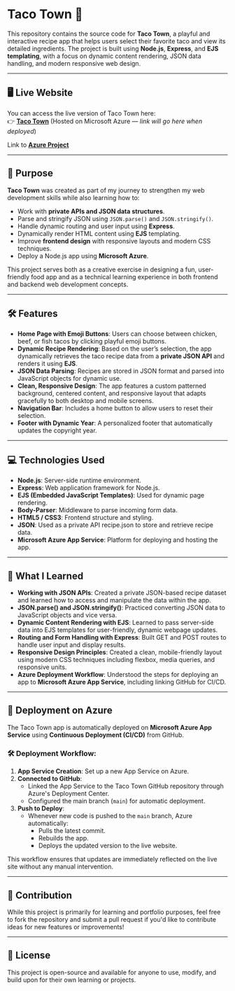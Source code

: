 # Taco Town 🌮

This repository contains the source code for **Taco Town**, a playful and interactive recipe app that helps users select their favorite taco and view its detailed ingredients. The project is built using **Node.js**, **Express**, and **EJS templating**, with a focus on dynamic content rendering, JSON data handling, and modern responsive web design.

---

## 🖥️ Live Website

You can access the live version of Taco Town here:  
👉 **[Taco Town](https://taco-town-junaid.azurewebsites.net)** (Hosted on Microsoft Azure — _link will go here when deployed_)

Link to **[Azure Project](https://dev.azure.com/Junaid-Arif/Taco%20Town)**

---

## 🎯 Purpose

**Taco Town** was created as part of my journey to strengthen my web development skills while also learning how to:

- Work with **private APIs and JSON data structures**.
- Parse and stringify JSON using `JSON.parse()` and `JSON.stringify()`.
- Handle dynamic routing and user input using **Express**.
- Dynamically render HTML content using **EJS** templating.
- Improve **frontend design** with responsive layouts and modern CSS techniques.
- Deploy a Node.js app using **Microsoft Azure**.

This project serves both as a creative exercise in designing a fun, user-friendly food app and as a technical learning experience in both frontend and backend web development concepts.

---

## 🛠️ Features

- **Home Page with Emoji Buttons**: Users can choose between chicken, beef, or fish tacos by clicking playful emoji buttons.
- **Dynamic Recipe Rendering**: Based on the user’s selection, the app dynamically retrieves the taco recipe data from a **private JSON API** and renders it using **EJS**.
- **JSON Data Parsing**: Recipes are stored in JSON format and parsed into JavaScript objects for dynamic use.
- **Clean, Responsive Design**: The app features a custom patterned background, centered content, and responsive layout that adapts gracefully to both desktop and mobile screens.
- **Navigation Bar**: Includes a home button to allow users to reset their selection.
- **Footer with Dynamic Year**: A personalized footer that automatically updates the copyright year.

---

## 💻 Technologies Used

- **Node.js**: Server-side runtime environment.
- **Express**: Web application framework for Node.js.
- **EJS (Embedded JavaScript Templates)**: Used for dynamic page rendering.
- **Body-Parser**: Middleware to parse incoming form data.
- **HTML5 / CSS3**: Frontend structure and styling.
- **JSON**: Used as a private API recipe.json to store and retrieve recipe data.
- **Microsoft Azure App Service**: Platform for deploying and hosting the app.

---

## 🧩 What I Learned

- **Working with JSON APIs**: Created a private JSON-based recipe dataset and learned how to access and manipulate the data within the app.
- **JSON.parse() and JSON.stringify()**: Practiced converting JSON data to JavaScript objects and vice versa.
- **Dynamic Content Rendering with EJS**: Learned to pass server-side data into EJS templates for user-friendly, dynamic webpage updates.
- **Routing and Form Handling with Express**: Built GET and POST routes to handle user input and display results.
- **Responsive Design Principles**: Created a clean, mobile-friendly layout using modern CSS techniques including flexbox, media queries, and responsive units.
- **Azure Deployment Workflow**: Understood the steps for deploying an app to **Microsoft Azure App Service**, including linking GitHub for CI/CD.

---

## 🚀 Deployment on Azure

The Taco Town app is automatically deployed on **Microsoft Azure App Service** using **Continuous Deployment (CI/CD)** from GitHub.

### 🛠 Deployment Workflow:

1. **App Service Creation**: Set up a new App Service on Azure.
2. **Connected to GitHub**:
   - Linked the App Service to the Taco Town GitHub repository through Azure's Deployment Center.
   - Configured the main branch (`main`) for automatic deployment.
3. **Push to Deploy**:
   - Whenever new code is pushed to the `main` branch, Azure automatically:
     - Pulls the latest commit.
     - Rebuilds the app.
     - Deploys the updated version to the live website.

This workflow ensures that updates are immediately reflected on the live site without any manual intervention.

---

## 🤝 Contribution

While this project is primarily for learning and portfolio purposes, feel free to fork the repository and submit a pull request if you'd like to contribute ideas for new features or improvements!

---

## 📄 License

This project is open-source and available for anyone to use, modify, and build upon for their own learning or projects.
